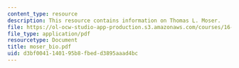 ```yaml
---
content_type: resource
description: This resource contains information on Thomas L. Moser.
file: https://ol-ocw-studio-app-production.s3.amazonaws.com/courses/16-885j-aircraft-systems-engineering-fall-2005/d3bf0041140195b8fbedd3895aaad4bc_moser_bio.pdf
file_type: application/pdf
resourcetype: Document
title: moser_bio.pdf
uid: d3bf0041-1401-95b8-fbed-d3895aaad4bc
---
```

